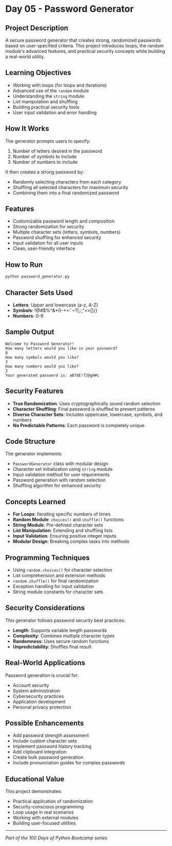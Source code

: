 # Day 05 - Password Generator

## Project Description

A secure password generator that creates strong, randomized passwords based on user-specified criteria. This project introduces loops, the random module's advanced features, and practical security concepts while building a real-world utility.

## Learning Objectives

- Working with loops (for loops and iterations)
- Advanced use of the `random` module
- Understanding the `string` module
- List manipulation and shuffling
- Building practical security tools
- User input validation and error handling

## How It Works

The generator prompts users to specify:

1. Number of letters desired in the password
2. Number of symbols to include
3. Number of numbers to include

It then creates a strong password by:

- Randomly selecting characters from each category
- Shuffling all selected characters for maximum security
- Combining them into a final randomized password

## Features

- Customizable password length and composition
- Strong randomization for security
- Multiple character sets (letters, symbols, numbers)
- Password shuffling for enhanced security
- Input validation for all user inputs
- Clean, user-friendly interface

## How to Run

```bash
python password_generator.py
```

## Character Sets Used

- **Letters**: Upper and lowercase (a-z, A-Z)
- **Symbols**: !@#$%^&*()-+=:`~?|;:,"<>[]{}
- **Numbers**: 0-9

## Sample Output

```text
Welcome to Password Generator!
How many letters would you like in your password?
8
How many symbols would you like?
3
How many numbers would you like?
2
Your generated password is: aB7dE!f2@gH#i
```

## Security Features

- **True Randomization**: Uses cryptographically sound random selection
- **Character Shuffling**: Final password is shuffled to prevent patterns
- **Diverse Character Sets**: Includes uppercase, lowercase, symbols, and numbers
- **No Predictable Patterns**: Each password is completely unique

## Code Structure

The generator implements:

- `PasswordGenerator` class with modular design
- Character set initialization using `string` module
- Input validation method for user requirements
- Password generation with random selection
- Shuffling algorithm for enhanced security

## Concepts Learned

- **For Loops**: Iterating specific numbers of times
- **Random Module**: `choices()` and `shuffle()` functions
- **String Module**: Pre-defined character sets
- **List Manipulation**: Extending and shuffling lists
- **Input Validation**: Ensuring positive integer inputs
- **Modular Design**: Breaking complex tasks into methods

## Programming Techniques

- Using `random.choices()` for character selection
- List comprehension and extension methods
- `random.shuffle()` for final randomization
- Exception handling for input validation
- String module constants for character sets

## Security Considerations

This generator follows password security best practices:

- **Length**: Supports variable length passwords
- **Complexity**: Combines multiple character types
- **Randomness**: Uses secure random functions
- **Unpredictability**: Shuffles final result

## Real-World Applications

Password generation is crucial for:

- Account security
- System administration
- Cybersecurity practices
- Application development
- Personal privacy protection

## Possible Enhancements

- Add password strength assessment
- Include custom character sets
- Implement password history tracking
- Add clipboard integration
- Create bulk password generation
- Include pronunciation guides for complex passwords

## Educational Value

This project demonstrates:

- Practical application of randomization
- Security-conscious programming
- Loop usage in real scenarios
- Working with external modules
- Building user-focused utilities

---

*Part of the 100 Days of Python Bootcamp series*
